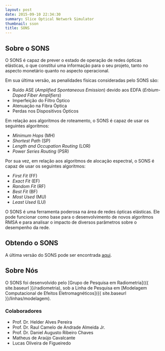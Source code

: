 ```yaml
---
layout: post
date: 2015-09-10 22:34:30
summary: Slice Optical Network Simulator
thumbnail: sson
title: SONS
---
```


## Sobre o SONS

O SONS é capaz de prever o estado de operação de redes ópticas elásticas, o que constitui uma informação para o seu projeto, tanto no aspecto monetário quanto no aspecto operacional.

Em sua última versão, as penalidades físicas consideradas pelo SONS são:

* Ruído ASE (_Amplified Spontaneous Emission_) devido aos EDFA (_Erbium-Doped Fiber Amplifiers_)
* Imperfeição do Filtro Óptico
* Atenuação na Fibra Óptica
* Perdas nos Dispositivos Ópticos

Em relação aos algoritmos de roteamento, o SONS é capaz de usar os seguintes algoritmos:

* _Minimum Hops_ (MH)
* _Shortest Path_ (SP)
* _Length and Occupation Routing_ (LOR)
* _Power Series Routing_ (PSR)

Por sua vez, em relação aos algoritmos de alocação espectral, o SONS é capaz de usar os seguintes algoritmos:

* _First Fit_ (FF) 
* _Exact Fit_ (EF)
* _Random Fit_ (RF)
* _Best Fit_ (BF)
* _Most Used_ (MU)
* _Least Used_ (LU)

O SONS é uma ferramenta poderosa na área de redes ópticas elásticas. Ele pode funcionar como base para o desenvolvimento de novos algoritmos RMSA e para analisar o impacto de diversos parâmetros sobre o desempenho da rede.

## Obtendo o SONS

A última versão do SONS pode ser encontrada [aqui](https://github.com/suehtamacv/adamant-broccoli/releases).

## Sobre Nós

O SONS foi desenvolvido pelo [Grupo de Pesquisa em Radiometria]({{ site.baseurl }}/radiometria), sob a Linha de Pesquisa em [Modelagem Computacional de Efeitos Eletromagnéticos]({{ site.baseurl }}/linhas/modelagem).

### Colaboradores

* Prof. Dr. Helder Alves Pereira
* Prof. Dr. Raul Camelo de Andrade Almeida Jr.
* Prof. Dr. Daniel Augusto Ribeiro Chaves
* Matheus de Araújo Cavalcante
* Lucas Oliveira de Figueiredo
